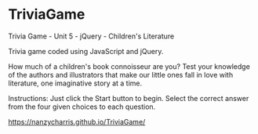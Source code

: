 # TriviaGame
Trivia Game - Unit 5 - jQuery - Children's Literature

Trivia game coded using JavaScript and jQuery.

How much of a children's book connoisseur are you?
Test your knowledge of the authors and illustrators that make our little ones fall in love with literature, one imaginative story at a time.

Instructions: Just click the Start button to begin. Select the correct answer from the four given choices to each question.  

https://nanzycharris.github.io/TriviaGame/
